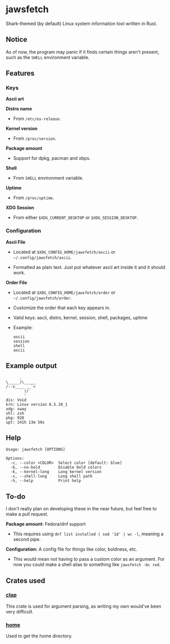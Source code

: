 # jawsfetch

Shark-themed (by default) Linux system information tool written in Rust.

## Notice

As of now, the program may panic if it finds certain things aren't present, such as the `SHELL` environment variable.

## Features

### Keys

**Ascii art**

**Distro name**

* From `/etc/os-release`.

**Kernel version**

* From `/proc/version`.

**Package amount**

* Support for dpkg, pacman and xbps.

**Shell**

* From `SHELL` environment variable.

**Uptime**

* From `/proc/uptime`.

**XDG Session**

* From either `$XDG_CURRENT_DESKTOP` or `$XDG_SESSION_DESKTOP`.

### Configuration

**Ascii File**

* Located at `$XDG_CONFIG_HOME/jawsfetch/ascii` or `~/.config/jawsfetch/ascii`.

* Formatted as plain text. Just put whatever ascii art inside it and it should work.

**Order File**

* Located at `$XDG_CONFIG_HOME/jawsfetch/order` or `~/.config/jawsfetch/order`.

* Customize the order that each key appears in.

* Valid keys: ascii, distro, kernel, session, shell, packages, uptime

* Example:

  ```
  ascii
  session
  shell
  ascii
  ```

## Example output

```
      .
\_____)\_____
/--v____ __`<
        )/
        '
dis: Void
krn: Linux version 6.5.10_1
xdg: sway
shl: zsh
pkg: 928
upt: 241h 13m 50s
```

## Help

```
Usage: jawsfetch [OPTIONS]

Options:
  -c, --color <COLOR>  Select color [default: blue]
  -b, --no-bold        Disable bold colors
  -k, --kernel-long    Long kernel version
  -s, --shell-long     Long shell path
  -h, --help           Print help
```

## To-do

I don't really plan on developing these in the near future, but feel free to make a pull request.

**Package amount:** Fedora/dnf support

* This requires using `dnf list installed | sed '1d' | wc -l`, meaning a second pipe.

**Configuration:** A config file for things like color, boldness, etc.

* This would mean not having to pass a custom color as an argument. For now you could make a shell alias to something like `jawsfetch -bc red`.

## Crates used

### [clap](https://lib.rs/crates/clap)

This crate is used for argument parsing, as writing my own would've been very difficult.

### [home](https://lib.rs/crates/home)

Used to get the home directory.
